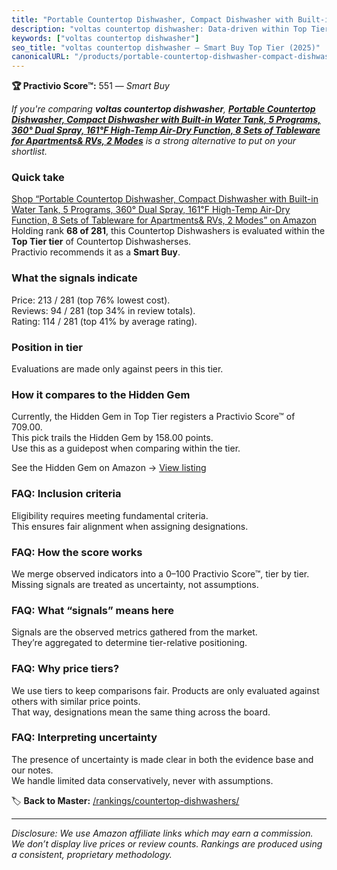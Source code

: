 ```yaml
---
title: "Portable Countertop Dishwasher, Compact Dishwasher with Built-in Water Tank, 5 Programs, 360° Dual Spray, 161℉ High-Temp Air-Dry Function, 8 Sets of Tableware for Apartments& RVs, 2 Modes"
description: "voltas countertop dishwasher: Data-driven within Top Tier ranking using the Practivio Score™. Positioned by quality, value, demand, findability, momentum."
keywords: ["voltas countertop dishwasher"]
seo_title: "voltas countertop dishwasher — Smart Buy Top Tier (2025)"
canonicalURL: "/products/portable-countertop-dishwasher-compact-dishwasher-with-built-in-water-tank-5-programs-360-dual-spray-161F-high-temp-air-dry-function-8-sets-of-tableware-for-apartments-rvs-2-modes-B0CBBRX8SL/"
---
```


**🏆 Practivio Score™:** 551 — _Smart Buy_


*If you're comparing **voltas countertop dishwasher**, **[Portable Countertop Dishwasher, Compact Dishwasher with Built-in Water Tank, 5 Programs, 360° Dual Spray, 161℉ High-Temp Air-Dry Function, 8 Sets of Tableware for Apartments& RVs, 2 Modes](https://www.amazon.com/dp/B0CBBRX8SL?tag=practivio-20)** is a strong alternative to put on your shortlist.*
### Quick take
[Shop “Portable Countertop Dishwasher, Compact Dishwasher with Built-in Water Tank, 5 Programs, 360° Dual Spray, 161℉ High-Temp Air-Dry Function, 8 Sets of Tableware for Apartments& RVs, 2 Modes” on Amazon](https://www.amazon.com/dp/B0CBBRX8SL?tag=practivio-20)
Holding rank **68 of 281**, this Countertop Dishwashers is evaluated within the **Top Tier tier** of Countertop Dishwasherses.  
Practivio recommends it as a **Smart Buy**.

### What the signals indicate
Price: 213 / 281 (top 76% lowest cost).  
Reviews: 94 / 281 (top 34% in review totals).  
Rating: 114 / 281 (top 41% by average rating).  

### Position in tier
Evaluations are made only against peers in this tier.

### How it compares to the Hidden Gem
Currently, the Hidden Gem in Top Tier registers a Practivio Score™ of 709.00.  
This pick trails the Hidden Gem by 158.00 points.  
Use this as a guidepost when comparing within the tier.  

See the Hidden Gem on Amazon → [View listing](https://www.amazon.com/dp/B08N6WV3HX?tag=practivio-20)

### FAQ: Inclusion criteria
Eligibility requires meeting fundamental criteria.  
This ensures fair alignment when assigning designations.

### FAQ: How the score works
We merge observed indicators into a 0–100 Practivio Score™, tier by tier.  
Missing signals are treated as uncertainty, not assumptions.

### FAQ: What “signals” means here
Signals are the observed metrics gathered from the market.  
They’re aggregated to determine tier-relative positioning.

### FAQ: Why price tiers?
We use tiers to keep comparisons fair. Products are only evaluated against others with similar price points.  
That way, designations mean the same thing across the board.

### FAQ: Interpreting uncertainty
The presence of uncertainty is made clear in both the evidence base and our notes.  
We handle limited data conservatively, never with assumptions.


🏷️ **Back to Master:** [/rankings/countertop-dishwashers/](/rankings/countertop-dishwashers/)

---
_Disclosure: We use Amazon affiliate links which may earn a commission. We don’t display live prices or review counts. Rankings are produced using a consistent, proprietary methodology._
